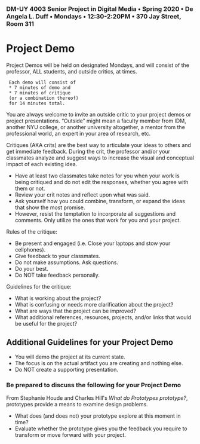 ### DM-UY 4003 Senior Project in Digital Media • Spring 2020 • De Angela L. Duff • Mondays • 12:30-2:20PM • 370 Jay Street, Room 311

# Project Demo

Project Demos will be held on designated Mondays, and will consist of the professor, ALL students, and outside critics, at times. 

     Each demo will consist of 
     * 7 minutes of demo and 
     * 7 minutes of critique 
     (or a combination thereof)
     for 14 minutes total. 

You are always welcome to invite an outside critic to your project demos or project presentations. “Outside” might mean a faculty member from IDM, another NYU college, or another university altogether, a mentor from the professional world, an expert in your area of research, etc.  

Critiques (AKA crits) are the best way to articulate your ideas to others and get immediate feedback. During the crit, the professor and/or your classmates analyze and suggest ways to increase the visual and conceptual impact of each existing idea. 
* Have at least two classmates take notes for you when your work is being critiqued and do not edit the responses, whether you agree with them or not. 
* Review your crit notes and reflect upon what was said.
* Ask yourself how you could combine, transform, or expand the ideas that show the most promise. 
* However, resist the temptation to incorporate all suggestions and comments. Only utilize the ones that work for you and your project. 

Rules of the critique:
* Be present and engaged (i.e. Close your laptops and stow your cellphones).
* Give feedback to your classmates. 
* Do not make assumptions. Ask questions.
* Do your best.
* Do NOT take feedback personally.

Guidelines for the critique:
* What is working about the project?
* What is confusing or needs more clarification about the project?
* What are ways that the project can be improved?
* What additional references, resources, projects, and/or links that would be useful for the project?

## Additional Guidelines for your Project Demo
* You will demo the project at its current state.
* The focus is on the actual artifact you are creating and nothing else.
* Do NOT create a supporting presentation.

### Be prepared to discuss the following for your Project Demo
From Stephanie Houde and Charles Hill's *What do Prototypes prototype?*, prototypes provide a means to 
examine design problems.
* What does (and does not) your prototype explore at this moment in time?
* Evaluate whether the prototype gives you the feedback you require to transform or move forward with your project.